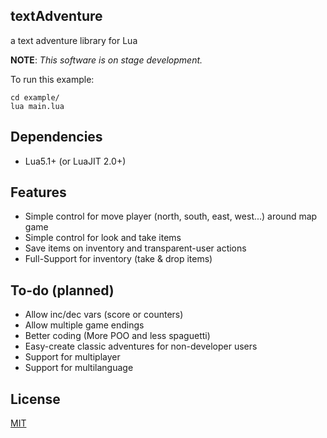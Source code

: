 ## textAdventure

a text adventure library for Lua

**NOTE**: *This software is on stage development.*

To run this example:

```
cd example/
lua main.lua
```

## Dependencies

- Lua5.1+ (or LuaJIT 2.0+)

## Features

- Simple control for move player (north, south, east, west...) around map game
- Simple control for look and take items
- Save items on inventory and transparent-user actions
- Full-Support for inventory (take & drop items)

## To-do (planned)

- Allow inc/dec vars (score or counters)
- Allow multiple game endings
- Better coding (More POO and less spaguetti)
- Easy-create classic adventures for non-developer users
- Support for multiplayer
- Support for multilanguage

## License

[MIT](LICENSE.md)
